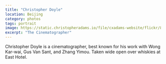 ```yaml
---
title: "Christopher Doyle"
location: Beijing
category: photos
tags: portrait
image: https://static.christopheradams.io/file/cxadams-website/flickr/8699512236_ae449847b2_k_d.jpg
excerpt: "The Cinematographer"
---
```


Christopher Doyle is a cinematographer, best known for his work with Wong
Kar-wai, Gus Van Sant, and Zhang Yimou. Taken wide open over whiskies at East
Hotel.
